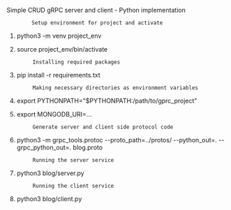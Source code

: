 Simple CRUD gRPC server and client - Python implementation


            Setup environment for project and activate

1. python3 -m venv project_env
2. source project_env/bin/activate


            Installing required packages

3. pip install -r requirements.txt


            Making necessary directories as environment variables

4. export PYTHONPATH="$PYTHONPATH:/path/to/gprc_project"
5. export MONGODB_URI=...


            Generate server and client side protocol code

6. python3 -m grpc_tools.protoc --proto_path=../protos/ --python_out=. --grpc_python_out=. blog.proto


            Running the server service

7. python3 blog/server.py

            Running the client service

8. python3 blog/client.py
